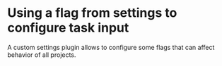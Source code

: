 
# Using a flag from settings to configure task input

A custom settings plugin allows to configure some flags that can affect behavior of all projects.

